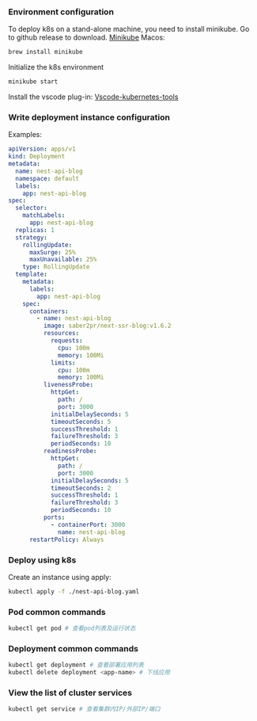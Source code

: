 ### Environment configuration
To deploy k8s on a stand-alone machine, you need to install minikube. Go to github release to download.
[Minikube](https://github.com/kubernetes/minikube/releases)
Macos:
```sh
brew install minikube
```
Initialize the k8s environment
```sh
minikube start
```
Install the vscode plug-in:
[Vscode-kubernetes-tools](https://marketplace.visualstudio.com/items?itemName=ms-kubernetes-tools.vscode-kubernetes-tools)
### Write deployment instance configuration
Examples:
```yaml
apiVersion: apps/v1
kind: Deployment
metadata:
  name: nest-api-blog
  namespace: default
  labels:
    app: nest-api-blog
spec:
  selector:
    matchLabels:
      app: nest-api-blog
  replicas: 1
  strategy:
    rollingUpdate:
      maxSurge: 25%
      maxUnavailable: 25%
    type: RollingUpdate
  template:
    metadata:
      labels:
        app: nest-api-blog
    spec:
      containers:
        - name: nest-api-blog
          image: saber2pr/next-ssr-blog:v1.6.2
          resources:
            requests:
              cpu: 100m
              memory: 100Mi
            limits:
              cpu: 100m
              memory: 100Mi
          livenessProbe:
            httpGet:
              path: /
              port: 3000
            initialDelaySeconds: 5
            timeoutSeconds: 5
            successThreshold: 1
            failureThreshold: 3
            periodSeconds: 10
          readinessProbe:
            httpGet:
              path: /
              port: 3000
            initialDelaySeconds: 5
            timeoutSeconds: 2
            successThreshold: 1
            failureThreshold: 3
            periodSeconds: 10
          ports:
            - containerPort: 3000
              name: nest-api-blog
      restartPolicy: Always
```
### Deploy using k8s
Create an instance using apply:
```sh
kubectl apply -f ./nest-api-blog.yaml
```
### Pod common commands
```sh
kubectl get pod # 查看pod列表及运行状态
```
### Deployment common commands
```sh
kubectl get deployment # 查看部署应用列表
kubectl delete deployment <app-name> # 下线应用
```
### View the list of cluster services
```sh
kubectl get service # 查看集群内IP/外部IP/端口
```